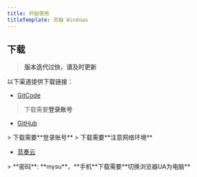 ```yaml
---
title: 开始使用
titleTemplate: 苏柚 Windows
---
```


## 下载

> **版本迭代过快，请及时更新**

以下渠道提供下载链接：

- [GitCode](https://gitcode.com/OutOfMemories-WorkGroup/SUU)
<Linkcard url="https://gitcode.com/OutOfMemories-WorkGroup/SUU" title="GitCode" description="苏柚的 GitCode 页面" logo="https://raw.gitcode.com/YumeYuka/pic/raw/main/20250519213318104.png"/>


> 下载需要**登录账号**

- [GitHub](https://github.com/YumeYuka/SUU-Nyanya)
<Linkcard url="https://github.com/YumeYuka/SUU-Nyanya" title="GitHub" description="苏柚的 GitHub 页面" logo="https://raw.gitcode.com/YumeYuka/pic/raw/main/20250519213318190.png"/>
> 下载需要**登录账号**
> 下载需要**注意网络环境**

- [蓝奏云](https://ling-yi2333.lanzouw.com/b00176w8ef)
<Linkcard url="https://ling-yi2333.lanzouw.com/b00176w8ef" title="蓝奏云" description="苏柚的蓝奏云页面" logo="https://raw.gitcode.com/YumeYuka/pic/raw/main/20250519213318280.png"/>
> **密码**: **mysu**，**手机**下载需要**切换浏览器UA为电脑**
